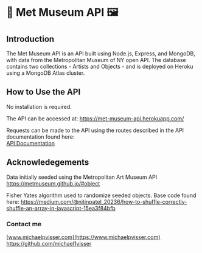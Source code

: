 # :art: Met Museum API :framed_picture:

## Introduction
The Met Museum API is an API built using Node.js, Express, and MongoDB, with data from the Metropolitan Museum of NY open API. The database contains two collections - Artists and Objects - and is deployed on Heroku using a MongoDB Atlas cluster.

## How to Use the API
No installation is required. 

The API can be accessed at: https://met-museum-api.herokuapp.com/

Requests can be made to the API using the routes described in the API documentation found here:  
[API Documentation](https://met-museum-api.herokuapp.com/docs/)

## Acknowledegements

Data initially seeded using the Metropolitan Art Museum API  
https://metmuseum.github.io/#object

Fisher Yates algorithm used to randomize seeded objects. Base code found here: 
https://medium.com/@nitinpatel_20236/how-to-shuffle-correctly-shuffle-an-array-in-javascript-15ea3f84bfb

### Contact me
[www.michaelpvisser.com](https://www.michaelpvisser.com)  
https://github.com/michael1visser
